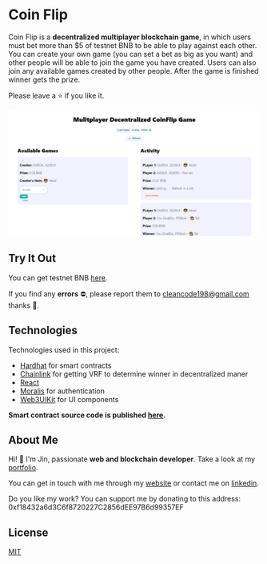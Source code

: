 # Coin Flip

Coin Flip is a **decentralized multiplayer blockchain game**, in which users must bet more than $5 of testnet BNB to be able to play against each other. You can create your own game (you can set a bet as big as you want) and other people will be able to join the game you have created. Users can also join any available games created by other people. After the game is finished winner gets the prize.

Please leave a ⭐ if you like it.

![Game Preview](./game-preview.png)

## Try It Out
You can get testnet BNB [here](https://testnet.binance.org/faucet-smart).

If you find any **errors** ⛔, please report them to [cleancode198@gmail.com](mailto:cleancode198@gmail.com) thanks 🙏.

## Technologies
Technologies used in this project:
- [Hardhat](https://hardhat.org/) for smart contracts
- [Chainlink](https://chain.link) for getting VRF to determine winner in decentralized maner
- [React](https://reactjs.org/)
- [Moralis](https://moralis.io/) for authentication
- [Web3UIKit](https://github.com/web3ui/web3uikit) for UI components

**Smart contract source code is published [here](https://github.com/cleancode198/coin-flip-contract).**

## About Me
Hi! 👋 I'm Jin, passionate **web and blockchain developer**. Take a look at my [portfolio](https://jinkong.netlify.com).

You can get in touch with me through my [website](https://jinkong.netlify.com) or contact me on [linkedin](https://linkedin.com/in/jinkong198).

Do you like my work? You can support me by donating to this address: 0xf18432a6d3C6f8720227C2856dEE97B6d99357EF

## License
[MIT](https://choosealicense.com/licenses/mit/)
